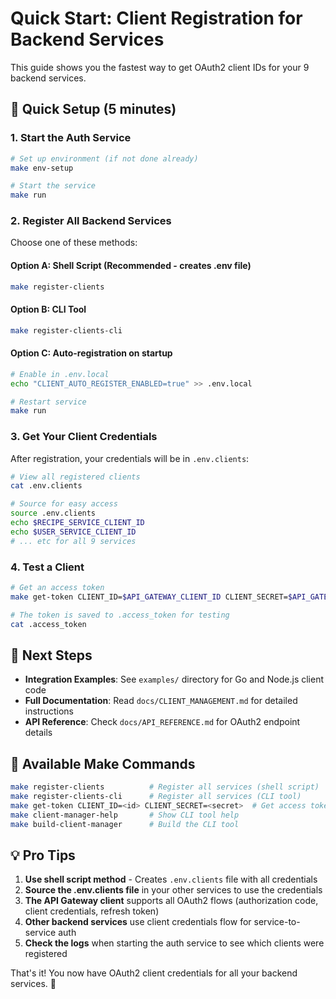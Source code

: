 # Quick Start: Client Registration for Backend Services

This guide shows you the fastest way to get OAuth2 client IDs for your 9 backend services.

## 🚀 Quick Setup (5 minutes)

### 1. Start the Auth Service

```bash
# Set up environment (if not done already)
make env-setup

# Start the service
make run
```

### 2. Register All Backend Services

Choose one of these methods:

#### Option A: Shell Script (Recommended - creates .env file)

```bash
make register-clients
```

#### Option B: CLI Tool

```bash
make register-clients-cli
```

#### Option C: Auto-registration on startup

```bash
# Enable in .env.local
echo "CLIENT_AUTO_REGISTER_ENABLED=true" >> .env.local

# Restart service
make run
```

### 3. Get Your Client Credentials

After registration, your credentials will be in `.env.clients`:

```bash
# View all registered clients
cat .env.clients

# Source for easy access
source .env.clients
echo $RECIPE_SERVICE_CLIENT_ID
echo $USER_SERVICE_CLIENT_ID
# ... etc for all 9 services
```

### 4. Test a Client

```bash
# Get an access token
make get-token CLIENT_ID=$API_GATEWAY_CLIENT_ID CLIENT_SECRET=$API_GATEWAY_CLIENT_SECRET

# The token is saved to .access_token for testing
cat .access_token
```

## 📖 Next Steps

- **Integration Examples**: See `examples/` directory for Go and Node.js client code
- **Full Documentation**: Read `docs/CLIENT_MANAGEMENT.md` for detailed instructions
- **API Reference**: Check `docs/API_REFERENCE.md` for OAuth2 endpoint details

## 🔧 Available Make Commands

```bash
make register-clients          # Register all services (shell script)
make register-clients-cli      # Register all services (CLI tool)
make get-token CLIENT_ID=<id> CLIENT_SECRET=<secret>  # Get access token
make client-manager-help       # Show CLI tool help
make build-client-manager      # Build the CLI tool
```

## 💡 Pro Tips

1. **Use shell script method** - Creates `.env.clients` file with all credentials
2. **Source the .env.clients file** in your other services to use the credentials
3. **The API Gateway client** supports all OAuth2 flows (authorization code, client credentials, refresh token)
4. **Other backend services** use client credentials flow for service-to-service auth
5. **Check the logs** when starting the auth service to see which clients were registered

That's it! You now have OAuth2 client credentials for all your backend services. 🎉
